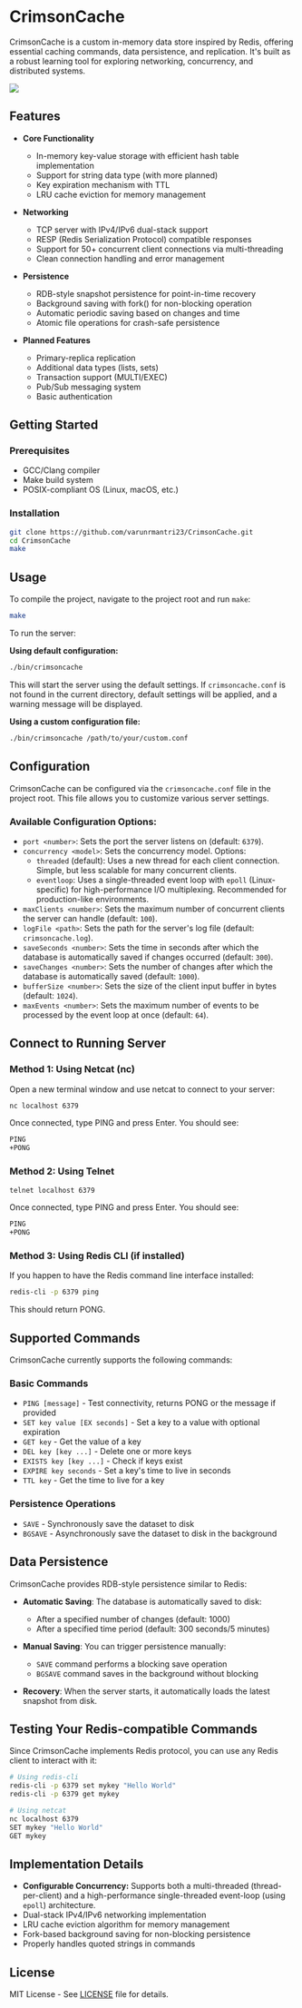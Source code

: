 # CrimsonCache

CrimsonCache is a custom in-memory data store inspired by Redis, offering essential caching commands, data persistence, and replication. It's built as a robust learning tool for exploring networking, concurrency, and distributed systems.

<img src="./Images/CrimsonCache.jpg"/>

## Features

-   **Core Functionality**

    -   In-memory key-value storage with efficient hash table implementation
    -   Support for string data type (with more planned)
    -   Key expiration mechanism with TTL
    -   LRU cache eviction for memory management

-   **Networking**

    -   TCP server with IPv4/IPv6 dual-stack support
    -   RESP (Redis Serialization Protocol) compatible responses
    -   Support for 50+ concurrent client connections via multi-threading
    -   Clean connection handling and error management

-   **Persistence**

    -   RDB-style snapshot persistence for point-in-time recovery
    -   Background saving with fork() for non-blocking operation
    -   Automatic periodic saving based on changes and time
    -   Atomic file operations for crash-safe persistence

-   **Planned Features**
    -   Primary-replica replication
    -   Additional data types (lists, sets)
    -   Transaction support (MULTI/EXEC)
    -   Pub/Sub messaging system
    -   Basic authentication

## Getting Started

### Prerequisites

-   GCC/Clang compiler
-   Make build system
-   POSIX-compliant OS (Linux, macOS, etc.)

### Installation

```bash
git clone https://github.com/varunrmantri23/CrimsonCache.git
cd CrimsonCache
make
```

## Usage

To compile the project, navigate to the project root and run `make`:
```bash
make
```

To run the server:

**Using default configuration:**
```bash
./bin/crimsoncache
```
This will start the server using the default settings. If `crimsoncache.conf` is not found in the current directory, default settings will be applied, and a warning message will be displayed.

**Using a custom configuration file:**
```bash
./bin/crimsoncache /path/to/your/custom.conf
```

## Configuration

CrimsonCache can be configured via the `crimsoncache.conf` file in the project root. This file allows you to customize various server settings.

### Available Configuration Options:

*   `port <number>`: Sets the port the server listens on (default: `6379`).
*   `concurrency <model>`: Sets the concurrency model. Options:
    *   `threaded` (default): Uses a new thread for each client connection. Simple, but less scalable for many concurrent clients.
    *   `eventloop`: Uses a single-threaded event loop with `epoll` (Linux-specific) for high-performance I/O multiplexing. Recommended for production-like environments.
*   `maxClients <number>`: Sets the maximum number of concurrent clients the server can handle (default: `100`).
*   `logFile <path>`: Sets the path for the server's log file (default: `crimsoncache.log`).
*   `saveSeconds <number>`: Sets the time in seconds after which the database is automatically saved if changes occurred (default: `300`).
*   `saveChanges <number>`: Sets the number of changes after which the database is automatically saved (default: `1000`).
*   `bufferSize <number>`: Sets the size of the client input buffer in bytes (default: `1024`).
*   `maxEvents <number>`: Sets the maximum number of events to be processed by the event loop at once (default: `64`).

## Connect to Running Server

### Method 1: Using Netcat (nc)

Open a new terminal window and use netcat to connect to your server:

```bash
nc localhost 6379
```

Once connected, type PING and press Enter. You should see:

```bash
PING
+PONG
```

### Method 2: Using Telnet

```bash
telnet localhost 6379
```

Once connected, type PING and press Enter. You should see:

```bash
PING
+PONG
```

### Method 3: Using Redis CLI (if installed)

If you happen to have the Redis command line interface installed:

```bash
redis-cli -p 6379 ping
```

This should return PONG.

## Supported Commands

CrimsonCache currently supports the following commands:

### Basic Commands

-   `PING [message]` - Test connectivity, returns PONG or the message if provided
-   `SET key value [EX seconds]` - Set a key to a value with optional expiration
-   `GET key` - Get the value of a key
-   `DEL key [key ...]` - Delete one or more keys
-   `EXISTS key [key ...]` - Check if keys exist
-   `EXPIRE key seconds` - Set a key's time to live in seconds
-   `TTL key` - Get the time to live for a key

### Persistence Operations

-   `SAVE` - Synchronously save the dataset to disk
-   `BGSAVE` - Asynchronously save the dataset to disk in the background

## Data Persistence

CrimsonCache provides RDB-style persistence similar to Redis:

-   **Automatic Saving**: The database is automatically saved to disk:

    -   After a specified number of changes (default: 1000)
    -   After a specified time period (default: 300 seconds/5 minutes)

-   **Manual Saving**: You can trigger persistence manually:

    -   `SAVE` command performs a blocking save operation
    -   `BGSAVE` command saves in the background without blocking

-   **Recovery**: When the server starts, it automatically loads the latest snapshot from disk.

## Testing Your Redis-compatible Commands

Since CrimsonCache implements Redis protocol, you can use any Redis client to interact with it:

```bash
# Using redis-cli
redis-cli -p 6379 set mykey "Hello World"
redis-cli -p 6379 get mykey

# Using netcat
nc localhost 6379
SET mykey "Hello World"
GET mykey
```

## Implementation Details

-   **Configurable Concurrency:** Supports both a multi-threaded (thread-per-client) and a high-performance single-threaded event-loop (using `epoll`) architecture.
-   Dual-stack IPv4/IPv6 networking implementation
-   LRU cache eviction algorithm for memory management
-   Fork-based background saving for non-blocking persistence
-   Properly handles quoted strings in commands

## License

MIT License - See [LICENSE](LICENSE) file for details.
